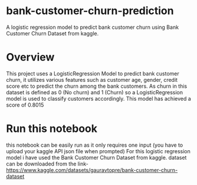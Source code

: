 # bank-customer-churn-prediction
A logistic regression model to predict bank customer churn using Bank Customer Churn Dataset from kaggle.

# Overview
This project uses a LogisticRegression Model to predict bank customer churn, it utilizes various features such as customer age, gender, credit score etc to predict the churn among the bank customers. As churn in this dataset is defined as 0 (No churn) and 1 (Churn) so a LogisticRegression model is used to classify customers accordingly. This model has achieved a score of 0.8015

# Run this notebook
this notebook can be easily run as it only requires one input (you have to upload your kaggle API json file when prompted)
For this logistic regression model i have used the Bank Customer Churn Dataset from kaggle.
dataset can be downloaded from the link- 
https://www.kaggle.com/datasets/gauravtopre/bank-customer-churn-dataset

